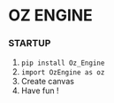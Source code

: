 # OZ ENGINE

### STARTUP

1. ``` pip install Oz_Engine ```
2. ` import OzEngine as oz `
3. Create canvas
4. Have fun !
